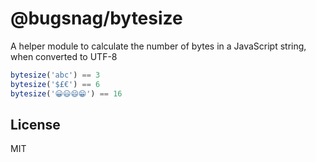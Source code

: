 # @bugsnag/bytesize

A helper module to calculate the number of bytes in a JavaScript string, when converted to UTF-8

```js
bytesize('abc') == 3
bytesize('$£€') == 6
bytesize('😀😃😄😁') == 16
````

## License

MIT
